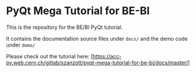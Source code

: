 # PyQt Mega Tutorial for BE-BI

This is the repository for the BE/BI PyQt tutorial.

It contains the documentation source files under `docs/` and the demo code under `demo/`

Please check out the tutorial here:
[https://acc-py.web.cern.ch/gitlab/szanzott/pyqt-mega-tutorial-for-be-bi/docs/master/]